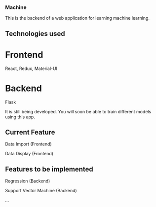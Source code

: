 ### Machine

This is the backend of a web application for learning machine learning.

## Technologies used

# Frontend

React, Redux, Material-UI

# Backend

Flask

It is still being developed. You will soon be able to train different models using this app.

## Current Feature

Data Import (Frontend)

Data Display (Frontend)

## Features to be implemented

Regression (Backend)

Support Vector Machine (Backend)

...
